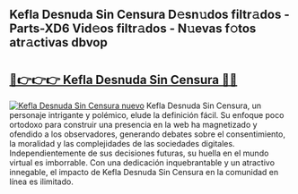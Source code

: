## Kefla Desnuda Sin Censura D𝚎sn𝚞dos filtr𝚊dos - Parts-XD6 Vid𝚎os filtr𝚊dos - N𝚞evas f𝚘tos atr𝚊ctivas dbvop

# <h2><a href="http://mb9ggiz.tromn.icu/?c=Kefla+Desnuda+Sin+Censura">🔗👉👉👉 Kefla Desnuda Sin Censura 🔗🔗</a></h2>

[![Kefla Desnuda Sin Censura nuevo](https://i.imgur.com/pEAQMta.gif)](http://mb9ggiz.tromn.icu/?c=Kefla+Desnuda+Sin+Censura)
Kefla Desnuda Sin Censura, un personaje intrigante y polémico, elude la definición fácil. Su enfoque poco ortodoxo para construir una presencia en la web ha magnetizado y ofendido a los observadores, generando debates sobre el consentimiento, la moralidad y las complejidades de las sociedades digitales. Independientemente de sus decisiones futuras, su huella en el mundo virtual es imborrable. Con una dedicación inquebrantable y un atractivo innegable, el impacto de Kefla Desnuda Sin Censura en la comunidad en línea es ilimitado.
